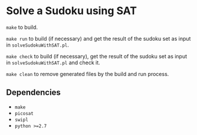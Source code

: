 Solve a Sudoku using SAT
========================

`make` to build.

`make run` to build (if necessary) and get the result of the sudoku set as input in `solveSudokuWithSAT.pl`.

`make check` to build (if necessary), get the result of the sudoku set as input in `solveSudokuWithSAT.pl` and check it.

`make clean` to remove generated files by the build and run process.

## Dependencies
* `make`
* `picosat`
* `swipl`
* `python >=2.7`